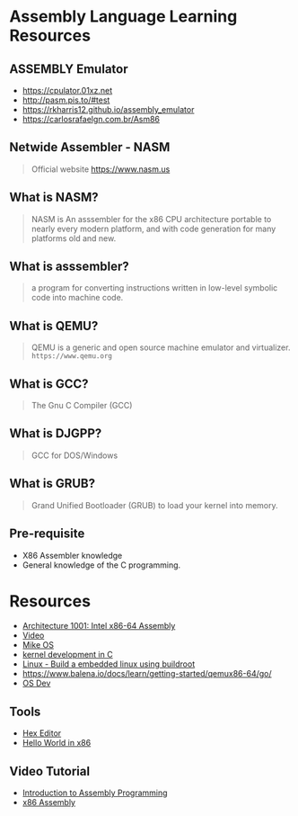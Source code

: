 # Assembly Language Learning Resources

## ASSEMBLY Emulator
* https://cpulator.01xz.net
* http://pasm.pis.to/#test
* https://rkharris12.github.io/assembly_emulator
* https://carlosrafaelgn.com.br/Asm86

## Netwide Assembler - NASM
> Official website https://www.nasm.us

## What is NASM?
> NASM is An asssembler for the x86 CPU architecture portable to nearly every modern platform, and with code generation for many platforms old and new.

## What is asssembler?
> a program for converting instructions written in low-level symbolic code into machine code.

## What is QEMU?
> QEMU is a generic and open source machine emulator and virtualizer.
> `https://www.qemu.org`

## What is GCC?
> The Gnu C Compiler (GCC) 

## What is DJGPP?
> GCC for DOS/Windows


## What is GRUB?
> Grand Unified Bootloader (GRUB) to load your kernel into memory.

## Pre-requisite
* X86 Assembler knowledge
* General knowledge of the C programming.


# Resources
* [Architecture 1001: Intel x86-64 Assembly](https://www.youtube.com/playlist?list=PLUFkSN0XLZ-m9B0DhHjkXd8foIMuZO1Gd)
* [Video](https://www.youtube.com/watch?v=6MJUGVFAXKg)
* [Mike OS](http://mikeos.sourceforge.net/)
* [kernel development in C](http://www.osdever.net/bkerndev/Docs/intro.htm)
* [Linux - Build a embedded linux using buildroot](https://www.youtube.com/watch?v=ysoi0bn66oM)
* https://www.balena.io/docs/learn/getting-started/qemux86-64/go/
* [OS Dev](https://www.youtube.com/playlist?list=PLxN4E629pPnKKqYsNVXpmCza8l0Jb6l8-)

## Tools
* [Hex Editor](https://mh-nexus.de/en/hxd)
* [Hello World in x86](https://www.youtube.com/watch?v=aPHAxFAwC7g)


## Video Tutorial
* [Introduction to Assembly Programming](https://www.youtube.com/watch?v=in-UY_EyI14&list=PL2EF13wm-hWAlQe87UB2HV0SVhBXFpXbn)
* [x86 Assembly](https://www.youtube.com/playlist?list=PL0fxbw07Gos3AogW69p1n1gIDHaOazxL9)
